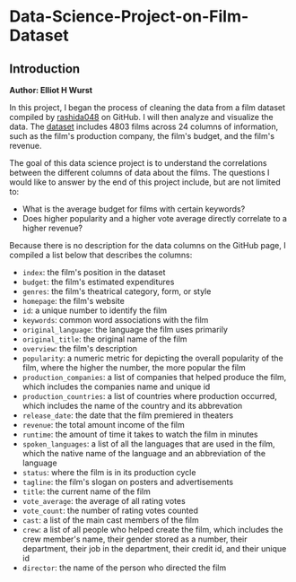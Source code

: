 # Data-Science-Project-on-Film-Dataset

## Introduction

**Author: Elliot H Wurst**

In this project, I began the process of cleaning the data from a film dataset compiled by [rashida048](https://github.com/rashida048) on GitHub. I will then analyze and visualize the data. The [dataset](https://github.com/rashida048/Datasets/blob/master/movie_dataset.csv) includes 4803 films across 24 columns of information, such as the film's production company, the film's budget, and the film's revenue.

The goal of this data science project is to understand the correlations between the different columns of data about the films. The questions I would like to answer by the end of this project include, but are not limited to:
- What is the average budget for films with certain keywords?
- Does higher popularity and a higher vote average directly correlate to a higher revenue?

Because there is no description for the data columns on the GitHub page, I compiled a list below that describes the columns:
- `index`: the film's position in the dataset
- `budget`: the film's estimated expenditures
- `genres`: the film's theatrical category, form, or style
- `homepage`: the film's website
- `id`: a unique number to identify the film
- `keywords`: common word associations with the film
- `original_language`: the language the film uses primarily
- `original_title`: the original name of the film
- `overview`: the film's description
- `popularity`: a numeric metric for depicting the overall popularity of the film, where the higher the number, the more popular the film
- `production_companies`: a list of companies that helped produce the film, which includes the companies name and unique id
- `production_countries`: a list of countries where production occurred, which includes the name of the country and its abbrevation
- `release_date`: the date that the film premiered in theaters
- `revenue`: the total amount income of the film
- `runtime`: the amount of time it takes to watch the film in minutes
- `spoken_languages`: a list of all the languages that are used in the film, which the native name of the language and an abbreviation of the language
- `status`: where the film is in its production cycle
- `tagline`: the film's slogan on posters and advertisements
- `title`: the current name of the film
- `vote_average`: the average of all rating votes
- `vote_count`: the number of rating votes counted
- `cast`: a list of the main cast members of the film
- `crew`: a list of all people who helped create the film, which includes the crew member's name, their gender stored as a number, their department, their job in the department, their credit id, and their unique id
- `director`: the name of the person who directed the film
